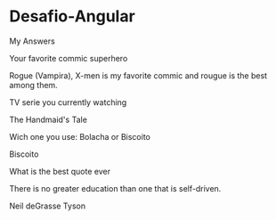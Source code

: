 # Desafio-Angular

My Answers 

Your favorite commic superhero

Rogue (Vampira), X-men is my favorite commic and rougue is the best among them.

TV serie you currently watching

The Handmaid's Tale

Wich one you use: Bolacha or Biscoito

Biscoito

What is the best quote ever

There is no greater education than one that is self-driven. 

Neil deGrasse Tyson
